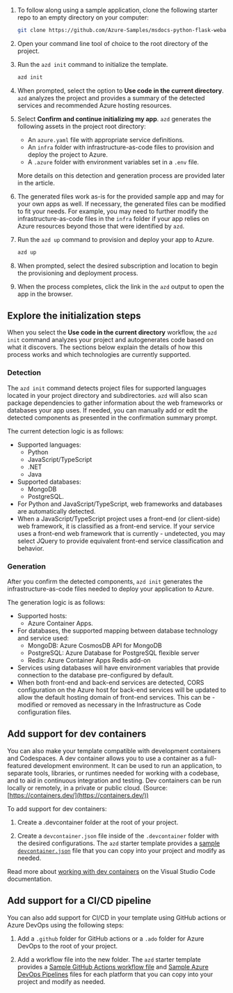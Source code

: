 1. To follow along using a sample application, clone the following starter repo to an empty directory on your computer:

    ```bash
    git clone https://github.com/Azure-Samples/msdocs-python-flask-webapp-quickstart
    ```

1. Open your command line tool of choice to the root directory of the project.

1. Run the `azd init` command to initialize the template.

    ```bash
    azd init
    ```

1. When prompted, select the option to **Use code in the current directory**. `azd` analyzes the project and provides a summary of the detected services and recommended Azure hosting resources.

1. Select **Confirm and continue initializing my app**. `azd` generates the following assets in the project root directory:

    * An `azure.yaml` file with appropriate service definitions.
    * An `infra` folder with infrastructure-as-code files to provision and deploy the project to Azure.
    * A `.azure` folder with environment variables set in a `.env` file.

    More details on this detection and generation process are provided later in the article.

1. The generated files work as-is for the provided sample app and may for your own apps as well. If necessary, the generated files can be modified to fit your needs. For example, you may need to further modify the infrastructure-as-code files in the `infra` folder if your app relies on Azure resources beyond those that were identified by `azd`.

1. Run the `azd up` command to provision and deploy your app to Azure.

    ```bash
    azd up
    ```

1. When prompted, select the desired subscription and location to begin the provisioning and deployment process.

1. When the process completes, click the link in the `azd` output to open the app in the browser.

## Explore the initialization steps

When you select the **Use code in the current directory** workflow, the `azd init` command analyzes your project and autogenerates code based on what it discovers. The sections below explain the details of how this process works and which technologies are currently supported.

### Detection

The `azd init` command detects project files for supported languages located in your project directory and subdirectories. `azd` will also scan package dependencies to gather information about the web frameworks or databases your app uses. If needed, you can manually add or edit the detected components as presented in the confirmation summary prompt.

The current detection logic is as follows:

- Supported languages:
    -  Python
    - JavaScript/TypeScript
    - .NET
    - Java
- Supported databases:
    - MongoDB
    - PostgreSQL.
- For Python and JavaScript/TypeScript, web frameworks and databases are automatically detected.
- When a JavaScript/TypeScript project uses a front-end (or client-side) web framework, it is classified as a front-end service. If your service uses a front-end web framework that is currently - undetected, you may select JQuery to provide equivalent front-end service classification and behavior.

### Generation

After you confirm the detected components, `azd init` generates the infrastructure-as-code files needed to deploy your application to Azure.

The generation logic is as follows:

- Supported hosts:
    - Azure Container Apps.
- For databases, the supported mapping between database technology and service used:
    - MongoDB: Azure CosmosDB API for MongoDB
    - PostgreSQL: Azure Database for PostgreSQL flexible server
    - Redis: Azure Container Apps Redis add-on
- Services using databases will have environment variables that provide connection to the database pre-configured by default.
- When both front-end and back-end services are detected, CORS configuration on the Azure host for back-end services will be updated to allow the default hosting domain of front-end services. This can be - modified or removed as necessary in the Infrastructure as Code configuration files.

## Add support for dev containers

You can also make your template compatible with development containers and Codespaces. A dev container allows you to use a container as a full-featured development environment. It can be used to run an application, to separate tools, libraries, or runtimes needed for working with a codebase, and to aid in continuous integration and testing. Dev containers can be run locally or remotely, in a private or public cloud. (Source: [https://containers.dev/](https://containers.dev/))

To add support for dev containers:

1. Create a .devcontainer folder at the root of your project.

1. Create a `devcontainer.json` file inside of the `.devcontainer` folder with the desired configurations. The `azd` starter template provides a [sample `devcontainer.json`](https://github.com/Azure-Samples/azd-starter-bicep/blob/main/.devcontainer/devcontainer.json) file that you can copy into your project and modify as needed.

Read more about [working with dev containers](https://code.visualstudio.com/docs/devcontainers/containers) on the Visual Studio Code documentation.

## Add support for a CI/CD pipeline

You can also add support for CI/CD in your template using GitHub actions or Azure DevOps using the following steps:

1. Add a `.github` folder for GitHub actions or a `.ado` folder for Azure DevOps to the root of your project.

1. Add a workflow file into the new folder. The `azd` starter template provides a [Sample GitHub Actions workflow file](https://github.com/Azure-Samples/azd-starter-bicep/blob/main/.github/workflows/azure-dev.yml) and [Sample Azure DevOps Pipelines](https://github.com/Azure-Samples/azd-starter-bicep/blob/main/.azdo/pipelines/azure-dev.yml) files for each platform that you can copy into your project and modify as needed.
